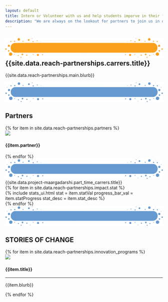 ```yaml
---
layout: default
title: Intern or Volunteer with us and help students imporve in their future ready and academic skills.
description: "We are always on the lookout for partners to join us in our Mission of creating an ecosystem of support for our students through peer based learning."
---
```


<main role="main">
    <section>
        <div class="container-fluid pb-5 goal-section-parent">
            <div class="container ">
                <div class="row">
                    <div class="col">
                        <H1 class="section-title">
                            <img class="img-fluid" src='assets/img/Title-BG.png' />
                            <div class="section-title-text">{{site.data.reach-partnerships.carrers.title}}</div>
                        </H1>
                    </div>
                </div>
                <div class="row">
                    <div class="col-md-2 col-sm-12"></div>
                    <div class="col-md-8 col-sm-12">
                        <p class="bunchOfText">{{site.data.reach-partnerships.main.blurb}}</p>
                    </div>
                    <div class="col-md-2 col-sm-12"></div>
                    <div class="row">
                        <div class="col">
                            <div class="section-title">
                                <img class="img-fluid" src='assets/img/Title-BG3.png'/>
                                <H2 class="section-title-text">Partners</H2>
                            </div>
                        </div>
                    </div>
                </div>
                <div class="row pb-3">
                            {% for item in site.data.reach-partnerships.partners %}
                        <div class="col-md-6 col-sm-12 text-center">
                            <div class="plAdoptionImage">
                                <img class="img-fluid progrmImg plAdoption" src="{{item.img}}">
                            </div>
                            <div class="peerAdoption">
                                <h4>{{item.partner}}</h4>
                            </div>
                        </div>
                            {% endfor %}
                    </div>
                <div class="row">
                    <div class="col">
                            <div class="section-title">
                                <img class="img-fluid" src='assets/img/Title-BG3.png' />
                                <div class="section-title-text">{{site.data.project-maargadarshi.part_time_carrers.title}}</div>
                            </div>
                            <div class="row pb-3 impact-section">
                            {% for item in site.data.reach-partnerships.impact.stat %}
                                <div class="col">
                                    {% 
                                        include stats_ui.html 
                                        stat = item.statVal
                                        progress_bar_val = item.statProgress
                                        stat_desc = item.stat_desc
                                    %}
                                </div>
                            {% endfor %}
                            </div>
                        </div>
                </div>
                <div class="row">
                    <div class="col-md-2 col-sm-12"></div>
                    <div class="col-md-8 col-sm-12">
                        <div class="section-title">
                        <img class="img-fluid" src='assets/img/Title-BG3.png'/>
                        <H2 class="section-title-text">STORIES OF CHANGE</H2>
                        </div>
                    <div class="row pb-3 impact-section">
                {% for item in site.data.reach-partnerships.innovation_programs %}
                    <div class="col-md-6 col-sm-12 text-center">
                        <div class="plAdoptionImage">
                            <img class="img-fluid progrmImg plAdoption" src="{{item.img}}">
                        </div>
                        <div class="peerAdoption">
                            <h4>{{item.title}}</h4>
                            <hr>
                            <p class="">{{item.blurb}}</p>
                        </div>
                    </div>
                {% endfor %}
                    </div>
                    </div>
                    <div class="col-md-2 col-sm-12"></div>
                </div>
            </div>
    </div>
        </div>
    </section>
</main>
